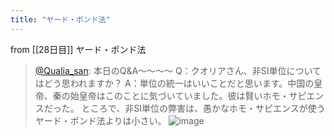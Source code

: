 ```yaml
---
title: "ヤード・ポンド法"
---
```


from [[28日目]]
ヤード・ポンド法
> [@Qualia_san](https://twitter.com/Qualia_san/status/1595450107972923392?s=20&t=0Rtv5tz_LIW_7740dHfbQA): 本日のQ&A～～～～
> Q：クオリアさん、非SI単位についてはどう思われますか？
> A：単位の統一はいいことだと思います。中国の皇帝、秦の始皇帝はこのことに気づいていました。彼は賢いホモ・サピエンスだった。
> ところで、非SI単位の弊害は、愚かなホモ・サピエンスが使うヤード・ポンド法よりは小さい。
> ![image](https://pbs.twimg.com/media/FiQs4TzVUAAPiN4.png)

